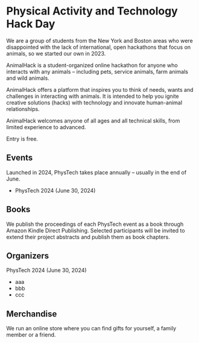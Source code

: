 # Physical Activity and Technology Hack Day

We are a group of students from the New York and Boston areas who were disappointed with the lack of international, open hackathons that focus on animals, so we started our own in 2023.

AnimalHack is a student-organized online hackathon for anyone who interacts with any animals – including pets, service animals, farm animals and wild animals.

AnimalHack offers a platform that inspires you to think of needs, wants and challenges in interacting with animals. It is intended to help you ignite creative solutions (hacks) with technology and innovate human-animal relationships.

AnimalHack welcomes anyone of all ages and all technical skills, from limited experience to advanced. 

Entry is free.

## Events

Launched in 2024, PhysTech takes place annually – usually in the end of June.

- PhysTech 2024 (June 30, 2024)

## Books

We publish the proceedings of each PhysTech event as a book through Amazon Kindle Direct Publishing. Selected participants will be invited to extend their project abstracts and publish them as book chapters.

## Organizers

PhysTech 2024 (June 30, 2024)

- aaa
- bbb
- ccc

## Merchandise

We run an online store where you can find gifts for yourself, a family member or a friend.  

